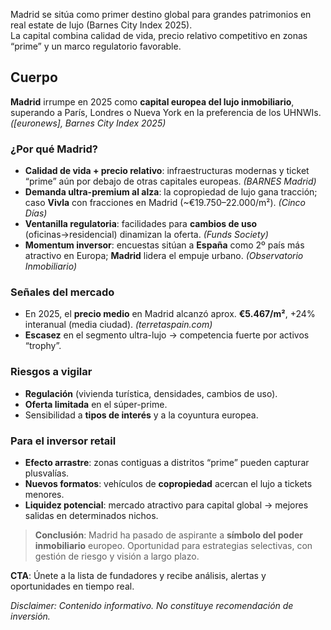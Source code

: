 <!--meta
{
  "title": "Madrid, capital global del real estate de lujo",
  "slug": "madrid-elite-uhnw",
  "source": "euronews",
  "published_at": "2025-10-02T08:15:00+02:00",
  "hero_image": "https://tu-cdn-o-repo/img/madrid.jpg",
  "summary": "Madrid lidera el Barnes City Index 2025 como destino preferido por UHNWIs.",
  "tags": ["mercado","lujo","europa"]
}
-->
Madrid se sitúa como primer destino global para grandes patrimonios en real estate de lujo (Barnes City Index 2025).  
La capital combina calidad de vida, precio relativo competitivo en zonas “prime” y un marco regulatorio favorable.

## Cuerpo
**Madrid** irrumpe en 2025 como **capital europea del lujo inmobiliario**, superando a París, Londres o Nueva York en la preferencia de los UHNWIs. *([euronews], Barnes City Index 2025)*

### ¿Por qué Madrid?
- **Calidad de vida + precio relativo**: infraestructuras modernas y ticket “prime” aún por debajo de otras capitales europeas. *(BARNES Madrid)*
- **Demanda ultra-premium al alza**: la copropiedad de lujo gana tracción; caso **Vivla** con fracciones en Madrid (~€19.750–22.000/m²). *(Cinco Días)*
- **Ventanilla regulatoria**: facilidades para **cambios de uso** (oficinas→residencial) dinamizan la oferta. *(Funds Society)*
- **Momentum inversor**: encuestas sitúan a **España** como 2º país más atractivo en Europa; **Madrid** lidera el empuje urbano. *(Observatorio Inmobiliario)*

### Señales del mercado
- En 2025, el **precio medio** en Madrid alcanzó aprox. **€5.467/m²**, +24% interanual (media ciudad). *(terretaspain.com)*
- **Escasez** en el segmento ultra-lujo → competencia fuerte por activos “trophy”.

### Riesgos a vigilar
- **Regulación** (vivienda turística, densidades, cambios de uso).
- **Oferta limitada** en el súper-prime.
- Sensibilidad a **tipos de interés** y a la coyuntura europea.

### Para el inversor retail
- **Efecto arrastre**: zonas contiguas a distritos “prime” pueden capturar plusvalías.
- **Nuevos formatos**: vehículos de **copropiedad** acercan el lujo a tickets menores.
- **Liquidez potencial**: mercado atractivo para capital global → mejores salidas en determinados nichos.

> **Conclusión**: Madrid ha pasado de aspirante a **símbolo del poder inmobiliario** europeo. Oportunidad para estrategias selectivas, con gestión de riesgo y visión a largo plazo.

**CTA**: Únete a la lista de fundadores y recibe análisis, alertas y oportunidades en tiempo real.

*Disclaimer: Contenido informativo. No constituye recomendación de inversión.*
